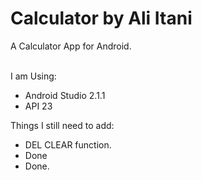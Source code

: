 # Calculator by Ali Itani
<p>A Calculator App for Android.<br><br>

I am Using:

<ul>
  <li>Android Studio 2.1.1</li>
  <li>API 23</li>
</ul></p>

Things I still need to add:
<ul>
  <li>DEL CLEAR function.</li> 
  <li>Done</li> 
  <li>Done.</li> 
